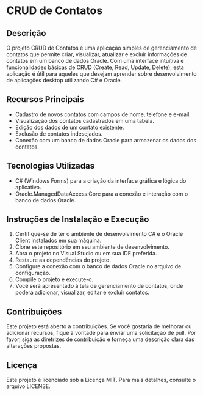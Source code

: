 # CRUD de Contatos

## Descrição
O projeto CRUD de Contatos é uma aplicação simples de gerenciamento de contatos que permite criar, visualizar, atualizar e excluir informações de contatos em um banco de dados Oracle. Com uma interface intuitiva e funcionalidades básicas de CRUD (Create, Read, Update, Delete), esta aplicação é útil para aqueles que desejam aprender sobre desenvolvimento de aplicações desktop utilizando C# e Oracle.

## Recursos Principais
- Cadastro de novos contatos com campos de nome, telefone e e-mail.
- Visualização dos contatos cadastrados em uma tabela.
- Edição dos dados de um contato existente.
- Exclusão de contatos indesejados.
- Conexão com um banco de dados Oracle para armazenar os dados dos contatos.

## Tecnologias Utilizadas
- C# (Windows Forms) para a criação da interface gráfica e lógica do aplicativo.
- Oracle.ManagedDataAccess.Core para a conexão e interação com o banco de dados Oracle.

## Instruções de Instalação e Execução
1. Certifique-se de ter o ambiente de desenvolvimento C# e o Oracle Client instalados em sua máquina.
2. Clone este repositório em seu ambiente de desenvolvimento.
3. Abra o projeto no Visual Studio ou em sua IDE preferida.
4. Restaure as dependências do projeto.
5. Configure a conexão com o banco de dados Oracle no arquivo de configuração.
6. Compile o projeto e execute-o.
7. Você será apresentado à tela de gerenciamento de contatos, onde poderá adicionar, visualizar, editar e excluir contatos.

## Contribuições
Este projeto está aberto a contribuições. Se você gostaria de melhorar ou adicionar recursos, fique à vontade para enviar uma solicitação de pull. Por favor, siga as diretrizes de contribuição e forneça uma descrição clara das alterações propostas.

## Licença
Este projeto é licenciado sob a Licença MIT. Para mais detalhes, consulte o arquivo LICENSE.





